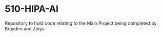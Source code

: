 # 510-HIPA-AI
Repository to hold code relating to the Main Project being completed by Brayden and Zoiya
